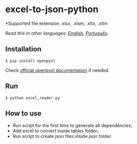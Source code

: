 # excel-to-json-python

*Supported file extension .xlsx, .xlsm, .xltx, .xltm

*Read this in other languages: [English](README.md), [Português](README.pt_br.md).*

## Installation ##

`$ pip install openpyxl`

Check [official openpyxl documentation](https://openpyxl.readthedocs.io/en/default/) if needed.

## Run ##

`$ python excel_reader.py`

## How to use ##

* Run script for the first time to generate all dependencies;
* Add excel to convert inside tables folder;
* Run script to create json files inside json folder.

